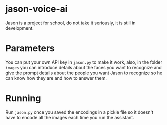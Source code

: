 # jason-voice-ai
Jason is a project for school, do not take it seriously, it is still in development.

# Parameters
You can put your own API key in `jason.py` to make it work, also, in the folder `images` you can introduce details about the faces you want to recognize and give the prompt details about the people you want Jason to recognize so he can know how they are and how to answer them.

# Running
Run `jason.py` once you saved the encodings in a pickle file so it doesn't have to encode all the images each time you run the assistant.
